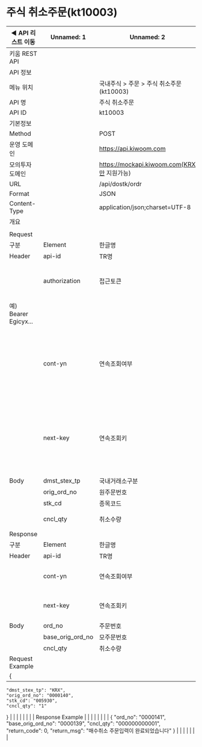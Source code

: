 # 주식 취소주문(kt10003)

| ◀ API 리스트 이동 | Unnamed: 1 | Unnamed: 2 | Unnamed: 3 | Unnamed: 4 | Unnamed: 5 | Unnamed: 6 |
| --- | --- | --- | --- | --- | --- | --- |
| 키움 REST API |  |  |  |  |  |  |
| API 정보 |  |  |  |  |  |  |
| 메뉴 위치 |  | 국내주식 > 주문 > 주식 취소주문(kt10003) |  |  |  |  |
| API 명 |  | 주식 취소주문 |  |  |  |  |
| API ID |  | kt10003 |  |  |  |  |
| 기본정보 |  |  |  |  |  |  |
| Method |  | POST |  |  |  |  |
| 운영 도메인 |  | https://api.kiwoom.com |  |  |  |  |
| 모의투자 도메인 |  | https://mockapi.kiwoom.com(KRX만 지원가능) |  |  |  |  |
| URL |  | /api/dostk/ordr |  |  |  |  |
| Format |  | JSON |  |  |  |  |
| Content-Type |  | application/json;charset=UTF-8 |  |  |  |  |
| 개요 |  |  |  |  |  |  |
|  |  |  |  |  |  |  |
| Request |  |  |  |  |  |  |
| 구분 | Element | 한글명 | Type | Required | Length | Description |
| Header | api-id | TR명 | String | Y | 10 |  |
|  | authorization | 접근토큰 | String | Y | 1000 | 토큰 지정시 토큰타입("Bearer") 붙혀서 호출 
 예) Bearer Egicyx... |
|  | cont-yn | 연속조회여부 | String | N | 1 | 응답 Header의 연속조회여부값이 Y일 경우 다음데이터 요청시 응답 Header의 cont-yn값 세팅 |
|  | next-key | 연속조회키 | String | N | 50 | 응답 Header의 연속조회여부값이 Y일 경우 다음데이터 요청시 응답 Header의 next-key값 세팅 |
| Body | dmst_stex_tp | 국내거래소구분 | String | Y | 3 | KRX,NXT,SOR |
|  | orig_ord_no | 원주문번호 | String | Y | 7 |  |
|  | stk_cd | 종목코드 | String | Y | 12 |  |
|  | cncl_qty | 취소수량 | String | Y | 12 | '0' 입력시 잔량 전부 취소 |
| Response |  |  |  |  |  |  |
| 구분 | Element | 한글명 | Type | Required | Length | Description |
| Header | api-id | TR명 | String | Y | 10 |  |
|  | cont-yn | 연속조회여부 | String | N | 1 | 다음 데이터가 있을시 Y값 전달 |
|  | next-key | 연속조회키 | String | N | 50 | 다음 데이터가 있을시 다음 키값 전달 |
| Body | ord_no | 주문번호 | String | N | 7 |  |
|  | base_orig_ord_no | 모주문번호 | String | N | 7 |  |
|  | cncl_qty | 취소수량 | String | N | 12 |  |
| Request Example |  |  |  |  |  |  |
| {
    "dmst_stex_tp": "KRX",
    "orig_ord_no": "0000140",
    "stk_cd": "005930",
    "cncl_qty": "1"
} |  |  |  |  |  |  |
| Response Example |  |  |  |  |  |  |
| {
    "ord_no": "0000141",
    "base_orig_ord_no": "0000139",
    "cncl_qty": "000000000001",
    "return_code": 0,
    "return_msg": "매수취소 주문입력이 완료되었습니다"
} |  |  |  |  |  |  |
